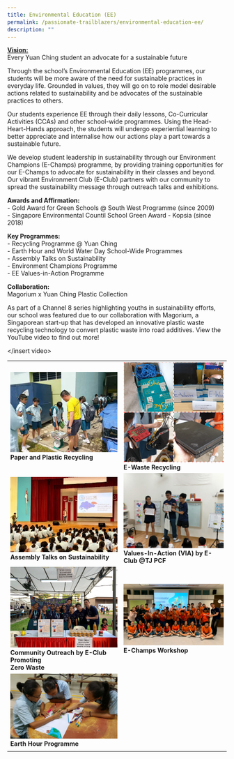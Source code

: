 ```yaml
---
title: Environmental Education (EE)
permalink: /passionate-trailblazers/environmental-education-ee/
description: ""
---
```

<u><strong> Vision: </strong></u><br>
Every Yuan Ching student an advocate for a sustainable future

Through the school’s Environmental Education (EE) programmes, our students will be more aware of the need for sustainable practices in everyday life. Grounded in values, they will go on to role model desirable actions related to sustainability and be advocates of the sustainable practices to others.

Our students experience EE through their daily lessons, Co-Curricular Activities (CCAs) and other school-wide programmes. Using the Head-Heart-Hands approach, the students will undergo experiential learning to better appreciate and internalise how our actions play a part towards a sustainable future.

We develop student leadership in sustainability through our Environment Champions (E-Champs) programme, by providing training opportunities for our E-Champs to advocate for sustainability in their classes and beyond. Our vibrant Environment Club (E-Club) partners with our community to spread the sustainability message through outreach talks and exhibitions.

**Awards and Affirmation:** <br>
\- Gold Award for Green Schools @ South West Programme (since 2009) <br>
\- Singapore Environmental Countil School Green Award - Kopsia (since 2018)

**Key Programmes:** <br>
\- Recycling Programme @ Yuan Ching<br>
\- Earth Hour and World Water Day School-Wide Programmes<br>
\- Assembly Talks on Sustainability<br>
\- Environment Champions Programme<br>
\- EE Values-in-Action Programme

**Collaboration:** <br>
Magorium x Yuan Ching Plastic Collection

As part of a Channel 8 series highlighting youths in sustainability efforts, our school was featured due to our collaboration with Magorium, a Singaporean start-up that has developed an innovative plastic waste recycling technology to convert plastic waste into road additives. View the YouTube video to find out more!

</insert video>

|  | | 
| -------- | -------- |
| <img src="/images/01%20Paper%20and%20Plastic%20Recycling.png" style="width:400px;"/> **Paper and Plastic Recycling** | <img src="/images/02%20E-Waste%20Recycling.png" style="width:400px;"/> **E-Waste Recycling** | 
| <img src="/images/03%20Assembly%20Talks%20on%20Sustainability.jpg" style="width:400px;"/> **Assembly Talks on Sustainability** | <img src="/images/04%20VIA%20by%20E-Club%20@TJ%20PCF.jpg" style="width:400px;"/> **Values-In-Action (VIA) by E-Club @TJ PCF** |
| <img src="/images/05%20Community%20Outreach%20by%20E-Club%20Promoting%20Zero-Waste.png" style="width:400px;"/> **Community Outreach by E-Club Promoting** <br> **Zero Waste** | <img src="/images/06%20E-champs%20Workshop.png" style="width:400px;"/> **E-Champs Workshop** |
| <img src="/images/07%20Earth%20Hour%20Programme.png" style="width:400px;"/> **Earth Hour Programme** |
| | |


